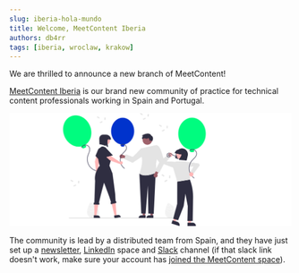 ```yaml
---
slug: iberia-hola-mundo
title: Welcome, MeetContent Iberia
authors: db4rr
tags: [iberia, wroclaw, krakow]
---
```


We are thrilled to announce a new branch of MeetContent!

[MeetContent Iberia](https://meetcontent.github.io/iberia) is our brand new community of practice for technical content professionals working in Spain and Portugal.

![Happy illustration](/img/undraw_partying.svg)

The community is lead by a distributed team from Spain, and they have just set up a [newsletter](https://meetcontent.github.io/iberia#newsletter-title), [LinkedIn](https://www.linkedin.com/company/100016156/) space and [Slack](https://meetcontent.slack.com/archives/C05EFGQ3XPD) channel (if that slack link doesn't work, make sure your account has [joined the MeetContent space](https://join.slack.com/t/meetcontent/shared_invite/zt-25fwtg7g4-nphKJKAb1CwCZmSS9rJlWQ)). 

